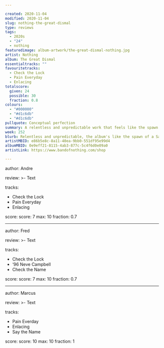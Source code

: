 ```yaml
---

created: 2020-11-04
modified: 2020-11-04
slug: nothing-the-great-dismal
type: reviews
tags:
  - 2020s
  - "24"
  - nothing
featuredimage: album-artwork/the-great-dismal-nothing.jpg
artist: Nothing
album: The Great Dismal
essentialtracks: "" 
favouritetracks:
  - Check the Lock
  - Pain Everyday
  - Enlacing
totalscore:
  given: 24
  possible: 30
  fraction: 0.8
colours:
  - "#000000"
  - "#d1c6db"
  - "#d1c6db"
pullquote: Conceptual perfection
summary: A relentless and unpredictable work that feels like the spawn of a Satanic ritual in a theme park. It’s oppressive and challenging, but also warm and charming.
week: 252
blurb: Relentless and unpredictable, the album's like the spawn of a Satanic ritual in a theme park. It’s oppressive and challenging, but also warm and charming.
artistMBID: e86b5e8c-8a11-40ea-9bb0-551df95e99d4
albumMBID: 0e9eff21-8115-4ab3-877c-5c4f6d0e09a0
artistLink: https://www.bandofnothing.com/shop

---
```


author: Andre

review: >-
  Text

tracks:
  - Check the Lock
  - Pain Everyday
  - Enlacing

score:
  score: 7
  max: 10
  fraction: 0.7

---

author: Fred

review: >-
  Text

tracks:
  - Check the Lock
  - ‘96 Neve Campbell
  - Check the Name

score:
  score: 7
  max: 10
  fraction: 0.7

---

author: Marcus

review: >-
  Text

tracks:
  - Pain Everday
  - Enlacing
  - Say the Name

score:
  score: 10
  max: 10
  fraction: 1